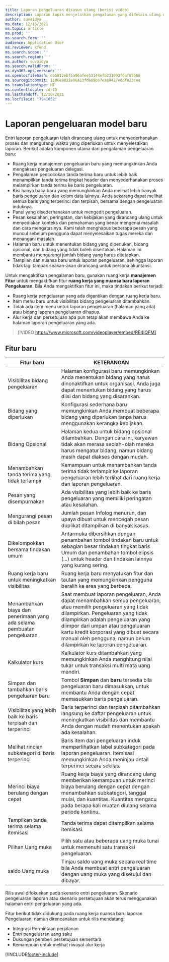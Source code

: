 ```yaml
---
title: Laporan pengeluaran disusun ulang (berisi video)
description: Laporan topik menjelaskan pengalaman yang didesain ulang dan ditata ulang untuk entri laporan pengeluaran.
author: suvaidya
ms.date: 12/16/2021
ms.topic: article
ms.prod: ''
ms.search.form: ''
audience: Application User
ms.reviewer: kfend
ms.search.scope: ''
ms.search.region: ''
ms.author: suvaidya
ms.search.validFrom: ''
ms.dyn365.ops.version: ''
ms.openlocfilehash: db5812ebf5a96afee53144efb231093f6af85b68
ms.sourcegitcommit: 1186e9822e06a13fde89b67ea89427eddfe23cee
ms.translationtype: MT
ms.contentlocale: id-ID
ms.lasthandoff: 12/20/2021
ms.locfileid: "7941052"
---
```

# <a name="expense-reports-reimagined"></a>Laporan pengeluaran model baru

Entri laporan pengeluaran telah dirancang ulang untuk menyederhanakan proses dan mengurangi waktu yang diperlukan untuk menyelesaikan laporan. Berikut adalah komponen utama dari pengalaman pengeluaran baru:

- Ruang kerja manajemen pengeluaran baru yang memungkinkan Anda mengakses pengeluaran delegasi.
- Pengalaman pencocokan tanda terima baru untuk lebih baik menampilkan tanda terima tingkat header dan menyederhanakan proses melampirkan tanda terima ke baris pengeluaran.
- Kisi hanya baca baru yang memungkinkan Anda melihat lebih banyak baris pengeluaran dan kolom data lainnya. Anda sekarang dapat melihat semua baris yang terperinci dan terpisah, bersama dengan pengeluaran induknya.
- Panel yang disederhanakan untuk mengedit pengeluaran.
- Pesan kesalahan, peringatan, dan kebijakan yang dirancang ulang untuk menyediakan konteks dan pemahaman yang benar mengenai masalah dan cara mengatasinya. Kami telah menghapus beberapa pesan yang muncul sebelum pengguna dapat menyelesaikan tugas mereka dan menangani masalah.
- Halaman baru untuk menentukan bidang yang diperlukan, bidang opsional, dan bidang yang tidak boleh disertakan. Halaman ini membantu mengurangi jumlah bidang yang harus ditetapkan.
- Tampilan dan nuansa baru untuk laporan pengeluaran, sehingga laporan tidak lagi tampak seakan-akan dirancang untuk persona akuntansi.

Untuk mengaktifkan pengalaman baru, gunakan ruang kerja **manajemen Fitur** untuk mengaktifkan fitur **ruang kerja yang nuansa baru laporan Pengeluaran**. Bila Anda mengaktifkan fitur ini, maka tindakan berikut terjadi:

- Ruang kerja pengeluaran yang ada digantikan dengan ruang kerja baru.
- Item menu baru untuk visibilitas bidang pengeluaran ditambahkan.
- Tidak ada item menu untuk laporan pengeluaran (halaman yang ada) atau bidang laporan pengeluaran dihapus.
- Alur kerja dan persetujuan apa pun tetap akan membawa Anda ke halaman laporan pengeluaran yang ada.

> [!VIDEO https://www.microsoft.com/videoplayer/embed/RE4IQFM]

## <a name="new-features"></a>Fitur baru

| Fitur baru | KETERANGAN |
|---|----|
| Visibilitas bidang pengeluaran | Halaman konfigurasi baru memungkinkan Anda menentukan bidang yang harus dinonaktifkan untuk organisasi. Anda juga dapat menentukan bidang yang harus diisi dan bidang yang disarankan. |
| Bidang yang diperlukan | Konfigurasi sederhana baru memungkinkan Anda membuat beberapa bidang yang diperlukan tanpa harus menggunakan kerangka kebijakan. |
| Bidang Opsional | Halaman kedua untuk bidang opsional ditambahkan. Dengan cara ini, karyawan tidak akan merasa seolah-olah mereka harus mengatur bidang, namun bidang masih dapat diakses dengan mudah. |
| Menambahkan tanda terima yang tidak terlampir | Kemampuan untuk menambahkan tanda terima tidak terlampir ke laporan pengeluaran lebih terlihat dari ruang kerja dan laporan pengeluaran. |
| Pesan yang disempurnakan | Ada visibilitas yang lebih baik ke baris pengeluaran yang memiliki peringatan atau kesalahan. |
| Mengurangi pesan di bilah pesan| Jumlah pesan Infolog menurun, dan upaya dibuat untuk mencegah pesan duplikat ditampilkan di banyak kasus. |
| Dikelompokkan bersama tindakan umum | Antarmuka dibersihkan dengan penambahan tombol tindakan baru untuk sebagian besar tindakan tingkat baris Umum dan penambahan tombol elipsis (...) untuk header dan tindakan lainnya yang kurang sering. |
| Ruang kerja baru untuk meningkatkan visibilitas | Ruang kerja baru menyatukan fitur dan tautan yang memungkinkan pengguna beralih ke area yang berbeda. |
| Menambahkan biaya dan penerimaan yang ada selama pembuatan pengeluaran | Saat membuat laporan pengeluaran, Anda dapat menambahkan semua pengeluaran, atau memilih pengeluaran yang tidak dilampirkan. Pengeluaran yang tidak dilampirkan adalah pengeluaran yang diimpor dari umpan atau pengeluaran kartu kredit korporasi yang dibuat secara manual oleh pengguna, namun belum dilampirkan ke laporan pengeluaran.|
| Kalkulator kurs | Kalkulator kurs ditambahkan yang memungkinkan Anda menghitung nilai tukar untuk transaksi multi mata uang mandiri. |
| Simpan dan tambahkan baris pengeluaran baru | Tombol **Simpan** dan **baru** tersedia bila pengeluaran baru dimasukkan, untuk membantu Anda dengan cepat memasukkan baris pengeluaran. |
| Visibilitas yang lebih baik ke baris terpisah dan terperinci | Baris terperinci dan terpisah ditambahkan langsung ke daftar pengeluaran untuk meningkatkan visibilitas dan membantu Anda dengan mudah menentukan apakah ada kesalahan. |
| Melihat rincian subkategori di baris terperinci | Baris item dari pengeluaran induk memperlihatkan label subkategori pada laporan pengeluaran. Itemisasi memungkinkan Anda meninjau detail terperinci secara sekilas.|
|Merinci biaya berulang dengan cepat | Ruang kerja biaya yang dirancang ulang memberikan kemampuan untuk merinci biaya berulang dengan cepat dengan menambahkan subkategori, tanggal mulai, dan kuantitas. Kuantitas mengacu pada berapa kali muatan diulang selama periode kontinu. |
| Tampilkan tanda terima selama itemisasi | Tanda terima dapat ditampilkan selama itemisasi. |
| Pilihan Uang muka | Pilih satu atau beberapa uang muka tunai untuk memenuhi satu transaksi pengeluaran. |
| saldo Uang muka | Tinjau saldo uang muka secara real time bila Anda membuat entri pengeluaran dengan uang muka yang disetujui dan dibayar. |

Rilis awal difokuskan pada skenario entri pengeluaran. Skenario pengeluaran laporan atau skenario persetujuan akan terus menggunakan halaman entri pengeluaran yang ada.


Fitur berikut tidak didukung pada ruang kerja nuansa baru laporan Pengeluaran, namun direncanakan untuk rilis mendatang: 

- Integrasi Permintaan perjalanan
- Entri pengeluaran uang saku
- Dukungan pemberi persetujuan sementara
- Kemampuan untuk melihat riwayat alur kerja


[!INCLUDE[footer-include](../includes/footer-banner.md)]
